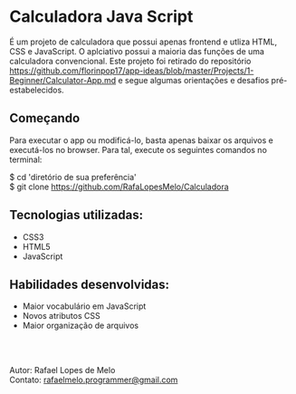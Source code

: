 # Calculadora Java Script

É um projeto de calculadora que possui apenas frontend e utliza HTML, CSS e JavaScript. O aplciativo possui a maioria das funções de uma calculadora convencional.
Este projeto foi retirado do repositório https://github.com/florinpop17/app-ideas/blob/master/Projects/1-Beginner/Calculator-App.md e segue algumas orientações e desafios pré-estabelecidos.

## Começando

Para executar o app ou modificá-lo, basta apenas baixar os arquivos e executá-los no browser. Para tal, execute os seguintes comandos no terminal:

  $ cd 'diretório de sua preferência' <br>
  $ git clone https://github.com/RafaLopesMelo/Calculadora

## Tecnologias utilizadas: 

- CSS3
- HTML5
- JavaScript

## Habilidades desenvolvidas:

- Maior vocabulário em JavaScript
- Novos atributos CSS
- Maior organização de arquivos
<br>
<br>

Autor: Rafael Lopes de Melo <br>
Contato: rafaelmelo.programmer@gmail.com

